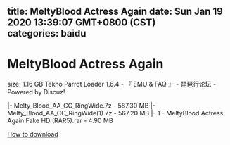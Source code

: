 
title: MeltyBlood Actress Again
date: Sun Jan 19 2020 13:39:07 GMT+0800 (CST)    
categories: baidu
---

# MeltyBlood Actress Again
size: 1.16 GB
 Tekno Parrot Loader 1.6.4 - 『 EMU & FAQ 』 - 琵琶行论坛 - Powered by Discuz!
 
|- Melty_Blood_AA_CC_RingWide.7z - 587.30 MB
|- Melty_Blood_AA_CC_RingWide(1).7z - 567.20 MB
|- 1 - MeltyBlood Actress Again Fake HD (RAR5).rar - 4.90 MB

[How to download](https://bpcam.bemobtrk.com/go/2ceec3aa-1ca2-46d6-b9ff-aaa5c184517c?jno=2743)